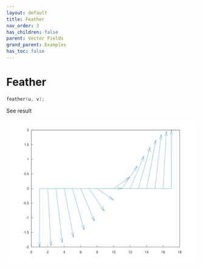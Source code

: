 ```yaml
---
layout: default
title: Feather
nav_order: 3
has_children: false
parent: Vector Fields
grand_parent: Examples
has_toc: false
---
```

# Feather

```cpp
feather(u, v);
```


See result

[![example_feather_1](../vector_fields/feather/feather_1.svg)](https://github.com/alandefreitas/matplotplusplus/blob/master/examples/vector_fields/feather/feather_1.cpp)






<!-- Generated with mdsplit: https://github.com/alandefreitas/mdsplit -->
